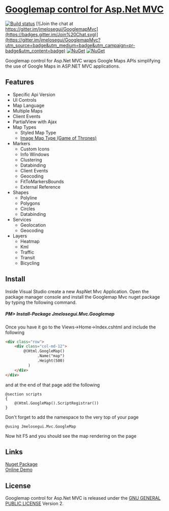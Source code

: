 [Googlemap control for Asp.Net MVC](http://www.jmelosegui.com/map/)
==============================
[![Build status](https://ci.appveyor.com/api/projects/status/github/jmelosegui/googlemapmvc?branch=dev&svg=true)](https://ci.appveyor.com/project/jmelosegui/googlemapmvc) [![Join the chat at https://gitter.im/jmelosegui/GooglemapMvc](https://badges.gitter.im/Join%20Chat.svg)](https://gitter.im/jmelosegui/GooglemapMvc?utm_source=badge&utm_medium=badge&utm_campaign=pr-badge&utm_content=badge)
[![NuGet](https://img.shields.io/nuget/dt/Jmelosegui.Mvc.Googlemap.svg)](https://www.nuget.org/packages/Jmelosegui.Mvc.Googlemap/)
[![NuGet](https://img.shields.io/nuget/v/Jmelosegui.Mvc.Googlemap.svg)](https://www.nuget.org/packages/Jmelosegui.Mvc.Googlemap/)

Googlemap control for Asp.Net MVC wraps Google Maps APIs simplifying the use of Google Maps in ASP.NET MVC applications.

## Features

- Specific Api Version
- UI Controls
- Map Language
- Multiple Maps
- Client Events
- PartialView with Ajax
- Map Types
  - Styled Map Type
  - [Image Map Type (Game of Thrones)](http://www.jmelosegui.com/map/MapType/ImageMapType)
- Markers
  - Custom Icons
  - Info Windows
  - Clustering
  - Databinding
  - Client Events
  - Geocoding
  - FitToMarkersBounds
  - External Reference
- Shapes
  - Polyline
  - Polygons
  - Circles
  - Databinding
- Services
  - Geolocation
  - Geocoding
- Layers
  - Heatmap
  - Kml
  - Traffic
  - Transit
  - Bicycling

## Install

Inside Visual Studio create a new AspNet Mvc Application. Open the package manager console and install the Googlemap Mvc nuget package by typing the following command.

##### PM> Install-Package Jmelosegui.Mvc.Googlemap

Once you have it go to the Views->Home->Index.cshtml and include the following
```html
<div class="row">
    <div class="col-md-12">
        @(Html.GoogleMap()
              .Name("map")
              .Height(500)
          )
    </div>
</div>
```
and at the end of that page add the following

```aspnetmvc
@section scripts
{
    @(Html.GoogleMap().ScriptRegistrar())
}
```
Don't forget to add the namespace to the very top of your page

```
@using Jmelosegui.Mvc.GoogleMap
```

Now hit F5 and you should see the map rendering on the page 
 
## Links

[Nuget Package](https://www.nuget.org/packages/Jmelosegui.Mvc.Googlemap/)<br/>
[Online Demo](http://www.jmelosegui.com/map/)<br/>

## License

Googlemap control for Asp.Net MVC is released under the [GNU GENERAL PUBLIC LICENSE](https://raw.githubusercontent.com/jmelosegui/GooglemapMvc/master/LICENSE) Version 2.

